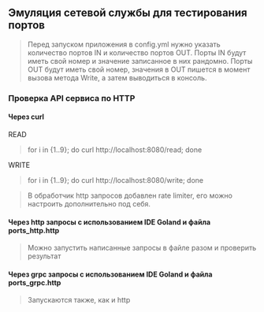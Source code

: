 ## Эмуляция сетевой службы для тестирования портов

> Перед запуском приложения в config.yml нужно указать количество портов IN и количество портов OUT. Порты IN будут иметь свой номер и значение записанное в них рандомно. Порты OUT будут иметь свой номер, значения в OUT пишется в момент вызова метода Write, а затем выводиться в консоль.

### Проверка API сервиса по HTTP

#### Через curl
READ
> for i in {1..9}; do curl http://localhost:8080/read; done

WRITE
> for i in {1..9}; do curl http://localhost:8080/write; done

> В обработчик http запросов добавлен rate limiter, его можно настроить дополнительно под себя.

#### Через http запросы с использованием IDE Goland и файла ports_http.http
> Можно запустить написанные запросы в файле разом и проверить результат

#### Через grpc запросы с использованием IDE Goland и файла ports_grpc.http
> Запускаются также, как и http
